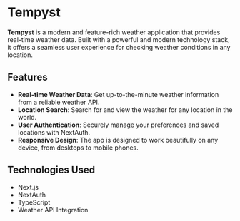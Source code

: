 # Tempyst

**Tempyst** is a modern and feature-rich weather application that provides real-time weather data. Built with a powerful and modern technology stack, it offers a seamless user experience for checking weather conditions in any location.

## Features

* **Real-time Weather Data**: Get up-to-the-minute weather information from a reliable weather API.
* **Location Search**: Search for and view the weather for any location in the world.
* **User Authentication**: Securely manage your preferences and saved locations with NextAuth.
* **Responsive Design**: The app is designed to work beautifully on any device, from desktops to mobile phones.

## Technologies Used

* Next.js
* NextAuth
* TypeScript
* Weather API Integration
